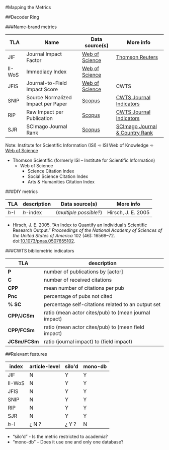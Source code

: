 #Mapping the Metrics


##Decoder Ring

###Name-brand metrics

| TLA  |  Name                              |  Data source(s)                                       | More info |
|------|------------------------------------|-------------------------------------------------------|-----------|
| JIF  | Journal Impact Factor              | [Web of Science](http://wokinfo.com/about/mjl/)       | [Thomson Reuters](http://thomsonreuters.com/journal-citation-reports/)  |
| II-WoS | Immediacy Index                  | [Web of Science](http://wokinfo.com/about/mjl/)       |  |
| JFIS | Journal-to-Field Impact Score      | [Web of Science](http://wokinfo.com/about/mjl/)       | CWTS  |
| SNIP | Source Normalized Impact per Paper | [Scopus](http://www.elsevier.com/online-tools/scopus) | [CWTS Journal Indicators](http://www.journalindicators.com/methodology) |
| RIP  | Raw Impact per Publication         | [Scopus](http://www.elsevier.com/online-tools/scopus) | [CWTS Journal Indicators](http://www.journalindicators.com/methodology) |
| SJR  | SCImago Journal Rank               | [Scopus](http://www.elsevier.com/online-tools/scopus) | [SCImago Journal & Country Rank](http://www.scimagojr.com/)             |

Note: Institute for Scientific Information (ISI) ➾ ISI Web of Knowledge ➾ [Web of Science](http://thomsonreuters.com/thomson-reuters-web-of-science/)

* Thomson Scientific (formerly ISI – Institute for Scientific Information)
  * Web of Science
    * Science Citation Index
    * Social Science Citation Index
    * Arts & Humanities Citation Index

###DIY metrics

| TLA    |  description                 |  Data source(s)                                       | More info |
|--------|------------------------------------|-------------------------------------------------------|-----------|
| *h*-I  | *h*-index                          | (*multiple possible?*)                                | Hirsch, J. E. 2005                                                       |

  * Hirsch, J. E. 2005. “An Index to Quantify an Individual’s Scientific Research Output.” *Proceedings of the National Academy of Sciences of the United States of America* 102 (46): 16569–72. doi:[10.1073/pnas.0507655102](http://doi.org/10.1073/pnas.0507655102).


###CWTS bibliometric indicators

| TLA           |  description                                           |
|---------------|--------------------------------------------------------|
| **P**         | number of publications by [actor]                      |
| **C**         | number of received citations                           |
| **CPP**       | mean number of citations per pub                       |
| **Pnc**       | percentage of pubs not cited                           |
| **% SC**      | percentage self-citations related to an output set     |
| **CPP/JCSm**  | ratio (mean actor cites/pub) to (mean journal impact)  |
| **CPP/FCSm**  | ratio (mean actor cites/pub) to (mean field impact)    |
| **JCSm/FCSm** | ratio (journal impact) to (field impact)               |



##Relevant features

| index| article-level | silo'd | mono-db |
|------|---------------|--------|---------|
| JIF  |   N           |  Y     |  Y      |
| II-WoS | N           |  Y     |  Y      |
| JFIS |   N           |  Y     |  Y      |
| SNIP |   N           |  Y     |  Y      |
| RIP  |   N           |  Y     |  Y      |
| SJR  |   N           |  Y     |  Y      |
| *h*-I  | ¿ N ?       |  ¿ Y ? |  N      |


* “silo'd” - Is the metric restricted to academia?
* “mono-db” – Does it use one and only one database?




